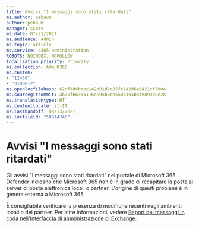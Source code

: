 ```yaml
---
title: Avvisi "I messaggi sono stati ritardati"
ms.author: pebaum
author: pebaum
manager: scotv
ms.date: 07/21/2021
ms.audience: Admin
ms.topic: article
ms.service: o365-administration
ROBOTS: NOINDEX, NOFOLLOW
localization_priority: Priority
ms.collection: Adm_O365
ms.custom:
- "12450"
- "3100012"
ms.openlocfilehash: 62df1d6bcbc142d81d2c05fe142d6a6421cf7904
ms.sourcegitcommit: ab75f66355116e995b3cb5505465b31989339e28
ms.translationtype: HT
ms.contentlocale: it-IT
ms.lasthandoff: 08/13/2021
ms.locfileid: "58314740"
---
```

# <a name="messages-have-been-delayed-alerts"></a>Avvisi "I messaggi sono stati ritardati"

Gli avvisi "I messaggi sono stati ritardati" nel portale di Microsoft 365 Defender indicano che Microsoft 365 non è in grado di recapitare la posta ai server di posta elettronica locali o partner. L'origine di questi problemi è in genere esterna a Microsoft 365.

È consigliabile verificare la presenza di modifiche recenti negli ambienti locali o dei partner. Per altre informazioni, vedere [Report dei messaggi in coda nell'Interfaccia di amministrazione di Exchange](https://docs.microsoft.com/exchange/monitoring/mail-flow-reports/mfr-queued-messages-report).
